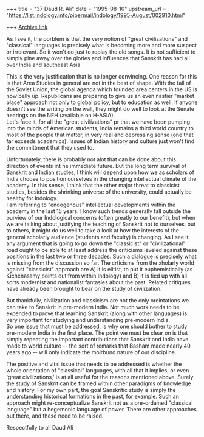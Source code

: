 +++
title = "37 Daud R. Ali"
date = "1995-08-10"
upstream_url = "https://list.indology.info/pipermail/indology/1995-August/002910.html"

+++
[Archive link](https://list.indology.info/pipermail/indology/1995-August/002910.html)


As I see it, the porblem is that the very notion of "great civilizations" 
and "classical" languages is precisely what is becoming more and more 
suspect or irrelevant.  So it won't do just to replay the old songs.  It 
is not sufficient to simply pine away over the glories and influences 
that Sanskrit has had all over India and southeast Asia. 

This is the very justification that is no longer convincing.
One reason for this is that Area Studies in general are not in the 
best of shape.  With the fall of the Soviet Union, the
global agenda which founded area centers in the US is now 
belly up.  Republicans are preparing to give us an even 
nastier "market place" approach not only to global policy, but to
education as well.
If anyone doesn't see the writing on the wall, they might do well to 
look at the Senate hearings on the NEH (available on H-ASIA).  
Let's face it, for all the "great civilizations" pr that we have 
been pumping into the minds of American students, India remains a 
third world country to most of the people that matter, in very real and 
depressing sense (one that far exceeds academics).  Issues of Indian 
history and culture just won't find the committment that they used to. 

Unfortunately, there is probably not alot that can be done about this 
direction of events int he immediate future.  But the long term survival 
of Sanskrit and Indian studies, I think will depend upon how we as 
scholars of India choose to position ourselves in the changing 
intellectual climate of the academy.  In this sense, I think that the 
other major threat to classicist studies, besides the shrinking universe of 
the university, could actually be healthy for Indology.  
I am referring to "endogenous" intellectual developments within the 
academy in the last 15 years.  I know such trends generally fall outside
the purview of our Indological concerns (often greatly to our benefit),
but when we are talking about justifying the teaching of Sanskrit
not to ourselves, but to others, it might do us well to take a look
at how the interests of the general scholarly audience (students and 
faculty) is changing.   As I see it, any argument that is going to go 
down the "classicist" or "civilizational" road ought to be able to at 
least address the criticisms leveled against these positions in the last 
two or three decades. Such a dialogue is precisely what is missing from 
the discussion so far.   The crticisms from the xholarly world against 
"classicist" approach are 
A) it is elitist, to put it euphemistically (as Kichenasamy 
points out from within Indology) and B) it is tied up 
with all sorts modernist and nationalist fantasies about the past.  Related 
critiques have already been brought to bear on the study of civilization.


But thankfully, civilization and classicism are not the only oreintations 
we can take to Sanskrit in pre-modern India.  Not much work needs to be 
expended to prove that learning Sanskrit (along with other languages) 
is very important for studying and understanding pre-modern India.  
So one issue that must be addressed, is why one should bother to 
study pre-modern India in the first place. The point we must be clear on 
is that simply repeating the important contributions that Sanskrit
and India have made to world culture -- the sort of remarks that Basham
made nearly 40 years ago --  will only indicate the moirbund nature of 
our discipline.

The positive and vital issue that needs to be addressed is whether the whole 
orientation 
of "classical" languages, with all that it implies, or even 'great 
civilizations,' is at all useful for the reasons mentioned above.  Surely 
the study of Sanskrit can be framed within other paradigms of knowledge 
and history.  For my own part, the goal Sanskritic study is simply 
the understanding historical 
formations in the past, for example.  Such an approach might re-conceptualize
Sanskrit not as a pre-ordained "classical language" but a hegemonic language 
of power.  There are other approaches out there, and these need to be raised.

Respectfully to all
Daud Ali








